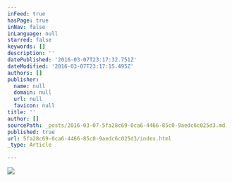 ```yaml
---
inFeed: true
hasPage: true
inNav: false
inLanguage: null
starred: false
keywords: []
description: ''
datePublished: '2016-03-07T23:17:32.751Z'
dateModified: '2016-03-07T23:17:15.495Z'
authors: []
publisher:
  name: null
  domain: null
  url: null
  favicon: null
title: ''
author: []
sourcePath: _posts/2016-03-07-5fa28c69-0ca6-4466-85c0-9aedc6c025d3.md
published: true
url: 5fa28c69-0ca6-4466-85c0-9aedc6c025d3/index.html
_type: Article

---
```

![](https://the-grid-user-content.s3-us-west-2.amazonaws.com/9bdbef8d-0060-4a57-b494-c24f984dfd51.jpg)